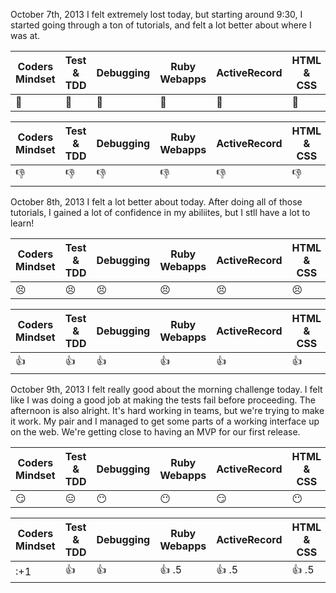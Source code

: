 October 7th, 2013
I felt extremely lost today, but starting around 9:30, I started going through a ton of tutorials, and felt a lot better about where I was at.


| Coders Mindset| Test & TDD    | Debugging  | Ruby Webapps | ActiveRecord | HTML & CSS  |
| ------------- |---------------| -----------|--------------|--------------| ------------|
| :facepunch:   | :facepunch:   |:facepunch: |:facepunch:   | :facepunch:  |:facepunch:  |


| Coders Mindset| Test & TDD    | Debugging  | Ruby Webapps | ActiveRecord | HTML & CSS  |
| ------------- |---------------| -----------|--------------|--------------| ------------|
| :thumbsdown:  | :thumbsdown:  |:thumbsdown:|:thumbsdown:  | :thumbsdown: |:thumbsdown: |


October 8th, 2013
I felt a lot better about today. After doing all of those tutorials, I gained a lot of confidence in my abiliites, but I stll have a lot to learn!

| Coders Mindset| Test & TDD    | Debugging  | Ruby Webapps | ActiveRecord | HTML & CSS  |
| ------------- |---------------| -----------|--------------|--------------| ------------|
|:persevere:    |:persevere:    |:persevere: |:persevere:   |:persevere:   | :persevere: |


| Coders Mindset| Test & TDD    | Debugging  | Ruby Webapps | ActiveRecord | HTML & CSS  |
| ------------- |---------------| -----------|--------------|--------------| ------------|
| :+1:          | :+1:          |:+1:        |:+1:          | :+1:         |:+1:         |



October 9th, 2013
I felt really good about the morning challenge today. I felt like I was doing a good job at making the tests fail before proceeding.
The afternoon is also alright. It's hard working in teams, but we're trying to make it work. My pair and I managed to get some parts of a working interface up on the web.
We're getting close to having an MVP for our first release.


| Coders Mindset| Test & TDD    | Debugging  | Ruby Webapps | ActiveRecord | HTML & CSS  |
| ------------- |---------------| -----------|--------------|--------------| ------------|
| :smirk:       |:expressionless:|:no_mouth: | :no_mouth:   | :smirk:      |:no_mouth:   |


| Coders Mindset| Test & TDD    | Debugging  | Ruby Webapps | ActiveRecord | HTML & CSS  |
| ------------- |---------------| -----------|--------------|--------------| ------------|
| :+1           | :+1:          |:+1:        |:+1:    .5      | :+1:  .5   |:+1:  .5     |



